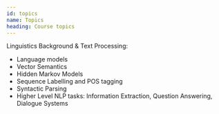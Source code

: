 ```yaml
---
id: topics
name: Topics
heading: Course topics
---
```


Linguistics Background & Text Processing:
  * Language models
  * Vector Semantics
  * Hidden Markov Models
  * Sequence Labelling and POS tagging
  * Syntactic Parsing
  * Higher Level NLP tasks: Information Extraction, Question Answering, Dialogue Systems